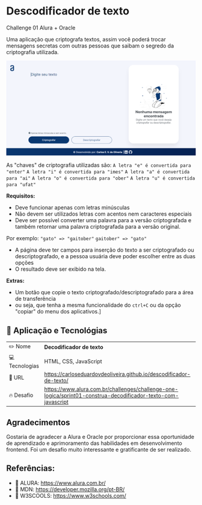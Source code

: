 # Descodificador de texto
Challenge 01 Alura + Oracle

Uma aplicação que criptografa textos, assim você poderá trocar mensagens secretas com outras pessoas que saibam o segredo da 
criptografia utilizada.

![](src/images/project.png)

As "chaves" de criptografia utilizadas são:
`A letra "e" é convertida para "enter"`
`A letra "i" é convertida para "imes"`
`A letra "a" é convertida para "ai"`
`A letra "o" é convertida para "ober"`
`A letra "u" é convertida para "ufat"`

**Requisitos:**
- Deve funcionar apenas com letras minúsculas
- Não devem ser utilizados letras com acentos nem caracteres especiais
- Deve ser possível converter uma palavra para a versão criptografada e também retornar uma palavra criptografada para a versão original. 

Por exemplo:
`"gato" => "gaitober"`
`gaitober" => "gato"`

- A página deve ter campos para inserção do texto a ser criptografado ou descriptografado, e a pessoa usuária deve poder escolher entre as duas opções
- O resultado deve ser exibido na tela.

**Extras:**
- Um botão que copie o texto criptografado/descriptografado para a área de transferência 
- ou seja, que tenha a mesma funcionalidade do `ctrl+C` ou da opção "copiar" do menu dos aplicativos.]

## :blue_book: Aplicação e Tecnológias
|  |     |
| -------------  | --- |
| ✏️ Nome        | **Decodificador de texto**
| 💻 Tecnologias | HTML, CSS, JavaScript
| 🔗 URL         | https://carloseduardovdeoliveira.github.io/descodificador-de-texto/
| 🔥 Desafio     | https://www.alura.com.br/challenges/challenge-one-logica/sprint01-construa-decodificador-texto-com-javascript


## Agradecimentos

Gostaria de agradecer a Alura e Oracle por proporcionar essa oportunidade de aprendizado e aprimoramento das habilidades em desenvolvimento frontend. Foi um desafio muito interessante e gratificante de ser realizado.

## Referências:

- 🔗 ALURA: https://www.alura.com.br/
- 🔗 MDN: https://developer.mozilla.org/pt-BR/
- 🔗 W3SCOOLS: https://www.w3schools.com/
